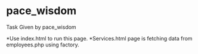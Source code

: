 # pace_wisdom
Task Given by pace_wisdom

*Use index.html to run this page.
*Services.html page is fetching data from employees.php using factory.
